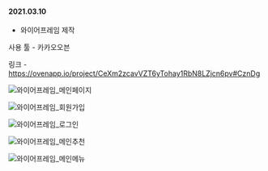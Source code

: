 #### 2021.03.10

- 와이어프레임 제작

사용 툴 - 카카오오븐

링크 - https://ovenapp.io/project/CeXm2zcavVZT6yTohay1RbN8LZjcn6pv#CznDg

![와이어프레임_메인페이지](C:\Users\multicampus\Desktop\s04p22a205\frontend\DailyTask\Images\와이어프레임_메인페이지.PNG)

![와이어프레임_회원가입](C:\Users\multicampus\Desktop\s04p22a205\frontend\DailyTask\Images\와이어프레임_회원가입.PNG)

![와이어프레임_로그인](C:\Users\multicampus\Desktop\s04p22a205\frontend\DailyTask\Images\와이어프레임_로그인.PNG)

![와이어프레임_메인추천](C:\Users\multicampus\Desktop\s04p22a205\frontend\DailyTask\Images\와이어프레임_메인추천.PNG)

![와이어프레임_메인메뉴](C:\Users\multicampus\Desktop\s04p22a205\frontend\DailyTask\Images\와이어프레임_메인메뉴.PNG)


